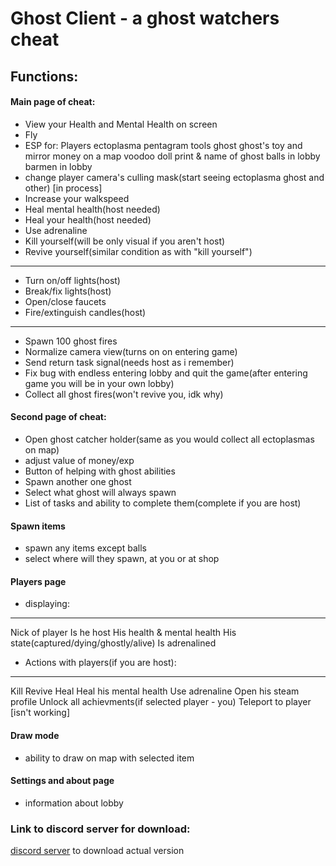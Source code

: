 # Ghost Client - a ghost watchers cheat
## Functions:
#### Main page of cheat:
* View your Health and Mental Health on screen
* Fly
* ESP for:
  Players
  ectoplasma
  pentagram tools
  ghost
  ghost's toy and mirror
  money on a map
  voodoo doll print & name of ghost
  balls in lobby
  barmen in lobby
* change player camera's culling mask(start seeing ectoplasma ghost and other) [in process]
* Increase your walkspeed
* Heal mental health(host needed)
* Heal your health(host needed)
* Use adrenaline
* Kill yourself(will be only visual if you aren't host)
* Revive yourself(similar condition as with "kill yourself")
---
* Turn on/off lights(host)
* Break/fix lights(host)
* Open/close faucets
* Fire/extinguish candles(host)
---
* Spawn 100 ghost fires
* Normalize camera view(turns on on entering game)
* Send return task signal(needs host as i remember)
* Fix bug with endless entering lobby and quit the game(after entering game you will be in your own lobby)
* Collect all ghost fires(won't revive you, idk why)
#### Second page of cheat:
* Open ghost catcher holder(same as you would collect all ectoplasmas on map)
* adjust value of money/exp
* Button of helping with ghost abilities
* Spawn another one ghost
* Select what ghost will always spawn
* List of tasks and ability to complete them(complete if you are host)
#### Spawn items 
* spawn any items except balls
* select where will they spawn, at you or at shop
#### Players page
* displaying:
---
Nick of player
Is he host
His health & mental health
His state(captured/dying/ghostly/alive)
Is adrenalined
* Actions with players(if you are host):
---
Kill
Revive
Heal
Heal his mental health
Use adrenaline
Open his steam profile
Unlock all achievments(if selected player - you)
Teleport to player [isn't working]
#### Draw mode
* ability to draw on map with selected item
#### Settings and about page
* information about lobby
### Link to discord server for download:
[discord server](https://discord.gg/Y2P7epYwaN) to download actual version
